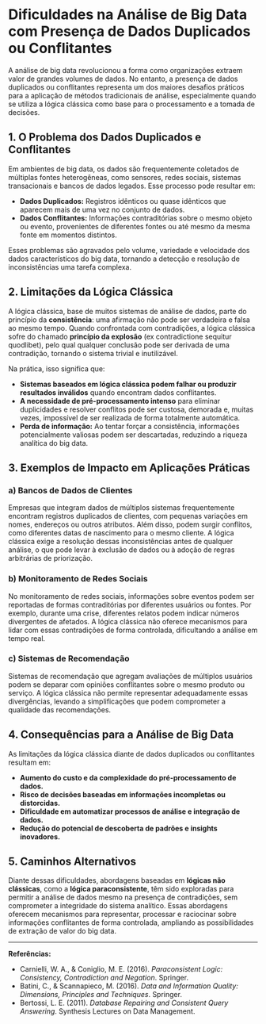 
# Dificuldades na Análise de Big Data com Presença de Dados Duplicados ou Conflitantes

A análise de big data revolucionou a forma como organizações extraem valor de grandes volumes de dados. No entanto, a presença de dados duplicados ou conflitantes representa um dos maiores desafios práticos para a aplicação de métodos tradicionais de análise, especialmente quando se utiliza a lógica clássica como base para o processamento e a tomada de decisões.

## 1. O Problema dos Dados Duplicados e Conflitantes

Em ambientes de big data, os dados são frequentemente coletados de múltiplas fontes heterogêneas, como sensores, redes sociais, sistemas transacionais e bancos de dados legados. Esse processo pode resultar em:

- **Dados Duplicados:** Registros idênticos ou quase idênticos que aparecem mais de uma vez no conjunto de dados.
- **Dados Conflitantes:** Informações contraditórias sobre o mesmo objeto ou evento, provenientes de diferentes fontes ou até mesmo da mesma fonte em momentos distintos.

Esses problemas são agravados pelo volume, variedade e velocidade dos dados característicos do big data, tornando a detecção e resolução de inconsistências uma tarefa complexa.

## 2. Limitações da Lógica Clássica

A lógica clássica, base de muitos sistemas de análise de dados, parte do princípio da **consistência**: uma afirmação não pode ser verdadeira e falsa ao mesmo tempo. Quando confrontada com contradições, a lógica clássica sofre do chamado **princípio da explosão** (ex contradictione sequitur quodlibet), pelo qual qualquer conclusão pode ser derivada de uma contradição, tornando o sistema trivial e inutilizável.

Na prática, isso significa que:

- **Sistemas baseados em lógica clássica podem falhar ou produzir resultados inválidos** quando encontram dados conflitantes.
- **A necessidade de pré-processamento intenso** para eliminar duplicidades e resolver conflitos pode ser custosa, demorada e, muitas vezes, impossível de ser realizada de forma totalmente automática.
- **Perda de informação:** Ao tentar forçar a consistência, informações potencialmente valiosas podem ser descartadas, reduzindo a riqueza analítica do big data.

## 3. Exemplos de Impacto em Aplicações Práticas

### a) Bancos de Dados de Clientes

Empresas que integram dados de múltiplos sistemas frequentemente encontram registros duplicados de clientes, com pequenas variações em nomes, endereços ou outros atributos. Além disso, podem surgir conflitos, como diferentes datas de nascimento para o mesmo cliente. A lógica clássica exige a resolução dessas inconsistências antes de qualquer análise, o que pode levar à exclusão de dados ou à adoção de regras arbitrárias de priorização.

### b) Monitoramento de Redes Sociais

No monitoramento de redes sociais, informações sobre eventos podem ser reportadas de formas contraditórias por diferentes usuários ou fontes. Por exemplo, durante uma crise, diferentes relatos podem indicar números divergentes de afetados. A lógica clássica não oferece mecanismos para lidar com essas contradições de forma controlada, dificultando a análise em tempo real.

### c) Sistemas de Recomendação

Sistemas de recomendação que agregam avaliações de múltiplos usuários podem se deparar com opiniões conflitantes sobre o mesmo produto ou serviço. A lógica clássica não permite representar adequadamente essas divergências, levando a simplificações que podem comprometer a qualidade das recomendações.

## 4. Consequências para a Análise de Big Data

As limitações da lógica clássica diante de dados duplicados ou conflitantes resultam em:

- **Aumento do custo e da complexidade do pré-processamento de dados.**
- **Risco de decisões baseadas em informações incompletas ou distorcidas.**
- **Dificuldade em automatizar processos de análise e integração de dados.**
- **Redução do potencial de descoberta de padrões e insights inovadores.**

## 5. Caminhos Alternativos

Diante dessas dificuldades, abordagens baseadas em **lógicas não clássicas**, como a **lógica paraconsistente**, têm sido exploradas para permitir a análise de dados mesmo na presença de contradições, sem comprometer a integridade do sistema analítico. Essas abordagens oferecem mecanismos para representar, processar e raciocinar sobre informações conflitantes de forma controlada, ampliando as possibilidades de extração de valor do big data.

---

**Referências:**

- Carnielli, W. A., & Coniglio, M. E. (2016). *Paraconsistent Logic: Consistency, Contradiction and Negation*. Springer.
- Batini, C., & Scannapieco, M. (2016). *Data and Information Quality: Dimensions, Principles and Techniques*. Springer.
- Bertossi, L. E. (2011). *Database Repairing and Consistent Query Answering*. Synthesis Lectures on Data Management.

```

